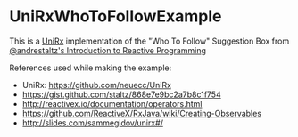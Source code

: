 # UniRxWhoToFollowExample

This is a [UniRx](https://github.com/neuecc/UniRx) implementation of the "Who To Follow" Suggestion Box from 
[@andrestaltz's Introduction to Reactive Programming](https://gist.github.com/staltz/868e7e9bc2a7b8c1f754)

References used while making the example:
* UniRx: https://github.com/neuecc/UniRx
* https://gist.github.com/staltz/868e7e9bc2a7b8c1f754
* http://reactivex.io/documentation/operators.html
* https://github.com/ReactiveX/RxJava/wiki/Creating-Observables
* http://slides.com/sammegidov/unirx#/
